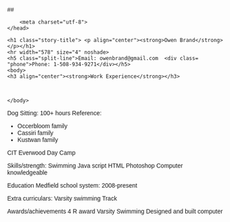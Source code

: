 ##<html>
    <head>
        <title>Spin-off of "Challenge: You can learn text tags"</title>
        <style>
        body {
            font-family: sans-serif;
        }
        
        .story-title {
            font-family: cursive;
        }
        code{
        
         font-family: "Monaco", "Lucida Console", monospace
         }
         .phone{
             position: absolute;
             left: 600;
             top:110;
             font-family: cursive;
         }
         .entry h5{
    font-size:36px;
    color:#000;
    font-weight:800;
}

.entry h5:hover{
    color:#f00;
}
#split-line{
    position: relative;
    left: 30px;
    border: 3px solid #73AD21;
}

</style>

        <meta charset="utf-8">
    </head>
    
    <h1 class="story-title"> <p align="center"><strong>Owen Brand</strong></p></h1>
    <hr width="578" size="4" noshade>
    <h5 class="split-line">Email: owenbrand@gmail.com  <div class= "phone">Phone: 1-508-934-9271</div></h5>
    <body>
    <h3 align="center"><strong>Work Experience</strong></h3>
       


    </body>
    
Dog Sitting: 100+ hours
Reference:
<ul>
<li>Occerbloom family</li>
<li>Cassiri family</li>
<li>Kustwan family</li>
</ul>
CIT Everwood Day Camp

Skills/strength:
Swimming
Java script
HTML
Photoshop
Computer knowledgeable 

Education
Medfield school system:
2008-present

Extra curriculars:
Varsity swimming
Track 

Awards/achievements
4 R award
Varsity Swimming
Designed and built computer


</html>

